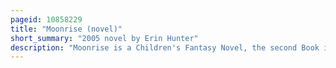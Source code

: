 ```yaml
---
pageid: 10858229
title: "Moonrise (novel)"
short_summary: "2005 novel by Erin Hunter"
description: "Moonrise is a Children's Fantasy Novel, the second Book in the Warriors: the New Prophecy Series. The Book illustrates the Adventures of four Groups of wild Cats written by erin Hunter with cover Art by Wayne Mcloughlin. Moonrise follows six Cats brambleclaw squirrelpaw Crowpaw Feathertail Stormfur and Tawnypelt as they return from a Journey to the Ocean to their forest Home. They travel through the Mountains, where they meet the Tribe of Rushing Water, a new Group of Cats first introduced in this Novel. The Tribe Cats are being attacked by a Savage Mountain Lion named Sharptooth. The Clan cats eventually agree to help the Tribe get rid of Sharptooth. The Series Editor victoria Holmes drew Inspiration from Places such as the new Forest and scottish Highlands."
---
```

